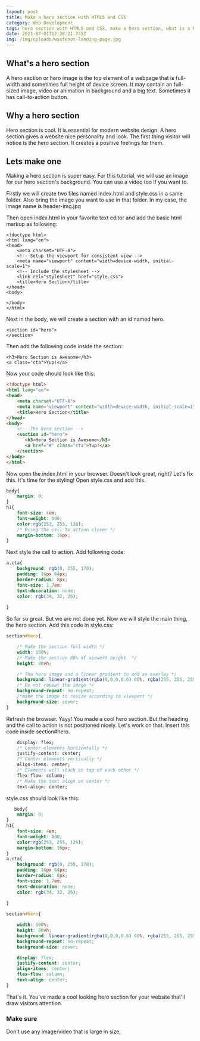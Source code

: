 ```yaml
---
layout: post
title: Make a hero section with HTML5 and CSS
category: Web Development
tags: hero section with HTML5 and CSS, make a hero section, what is a hero section
date: 2021-07-01T12:28:21.235Z
img: /img/uploads/wastenot-landing-page.jpg
---
```

## What's a hero section

A hero section or hero image is the top element of a webpage that is full-width and sometimes full height of device screen. It may contain an full-sized image, video or animation in background and a big text. Sometimes it has call-to-action button. 

## Why a hero section

Hero section is cool. It is essential for modern website design. A hero section gives a website nice personality and look. The first thing visitor will notice is the hero section. It creates a positive feelings for them.

## Lets make one

Making a hero section is super easy. For this tutorial, we will use an image for our hero section's background. You can use a video too if you want to. 

Firstly we will create two files named index.html and style.css in a same folder. Also bring the image you want to use in that folder. In my case, the image name is header-img.jpg

Then open index.html in your favorite text editor and add the basic html markup as following: 

```html5
<!doctype html>
<html lang="en">
<head>
	<meta charset="UTF-8">
	<!-- Setup the viewport for consistent view -->
	<meta name="viewport" content="width=device-width, initial-scale=1">
	<!-- Include the stylesheet -->
	<link rel="stylesheet" href="style.css">
	<title>Hero Section</title>
</head>
<body>
	
</body>
</html>
```

Next in the body, we will create a section with an id named hero.

```html5
<section id="hero">
</section>
```

Then add the following code inside the section:

```html5
<h3>Hero Section is Awesome</h3>
<a class="cta">Yup!</a>
```

Now your code should look like this:

```html
<!doctype html>
<html lang="en">
<head>
	<meta charset="UTF-8">
	<meta name="viewport" content="width=device-width, initial-scale=1">
	<title>Hero Section</title>
</head>
<body>
    <!-- The hero section -->
	<section id="hero">
	   <h3>Hero Section is Awesome</h3>
       <a href="#" class="cta">Yup!</a>
    </section>
</body>
</html>
```

Now open the index.html in your browser. Doesn't look great, right? Let's fix this.
It's time for the styling! Open style.css and add this. 

```css
body{
    margin: 0;
}
h1{
    font-size: 4em;
    font-weight: 800;
    color:rgb(253, 255, 126);
    /* Bring the call to action closer */
	margin-bottom: 16px;
}
```

Next style the call to action. Add following code:

```css
a.cta{
    background: rgb(0, 255, 170);
    padding: 16px 64px;
    border-radius: 8px;
    font-size: 1.7em;
    text-decoration: none;
    color: rgb(34, 32, 26);
    
}
```

So far so great. But we are not done yet. Now we will style the main thing, the hero section.
Add this code in style.css:

```css
section#hero{

    /* Make the section full width */
    width: 100%;
	/* Make the section 80% of viewort height  */
    height: 80vh;

	/* The hero image and a linear gradient to add an overlay */
    background: linear-gradient(rgba(0,0,0,0.6) 60%, rgba(255, 255, 255,1)), url("header-img.jpg");
	/* Do not repeat the image */
    background-repeat: no-repeat;
	/*make the image to resize according to viewport */
    background-size: cover;
}
```

Refresh the browser. Yayy! You made a cool hero section. But the heading and the call to action is not positioned nicely. Let's work on that. Insert this code inside section#hero.

```css
    display: flex;
    /* Center elements horizontally */
    justify-content: center;
    /* Center elements vertically */
    align-items: center;
    /* Elements will stack on top of each other */
    flex-flow: column;
    /* Make the text align on center */
    text-align: center;
```

style.css should look like this:

```css
   body{
    margin: 0;
}
h1{
    font-size: 4em;
    font-weight: 800;
    color:rgb(253, 255, 126);
    margin-bottom: 16px;
}
a.cta{
    background: rgb(0, 255, 170);
    padding: 16px 64px;
    border-radius: 8px;
    font-size: 1.7em;
    text-decoration: none;
    color: rgb(34, 32, 26);
    
}

section#hero{

    width: 100%;
    height: 80vh;
    background: linear-gradient(rgba(0,0,0,0.6) 60%, rgba(255, 255, 255,1)), url("header-img.jpg");
    background-repeat: no-repeat;
    background-size: cover;

    display: flex;
    justify-content: center;
    align-items: center;
    flex-flow: column;
    text-align: center;
}
```

That's it. You've made a cool looking hero section for your website that'll draw visitors attention.

### Make sure

 Don't use any image/video that is large in size,